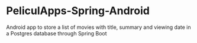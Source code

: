 # PeliculApps-Spring-Android
Android app to store a list of movies with title, summary and viewing date in a Postgres database through Spring Boot
